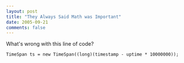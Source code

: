 ```yaml
---
layout: post
title: "They Always Said Math was Important"
date: 2005-09-21
comments: false
---
```

What's wrong with this line of code?




`TimeSpan ts = new TimeSpan((long)(timestamp - uptime * 10000000));`
